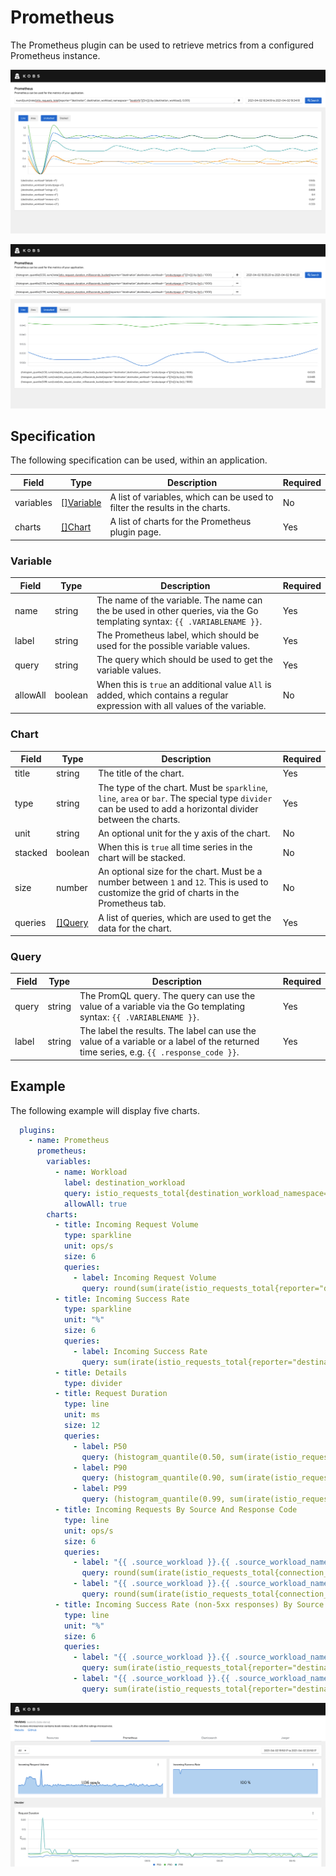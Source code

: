 # Prometheus

The Prometheus plugin can be used to retrieve metrics from a configured Prometheus instance.

![Query](assets/prometheus-query.png)

![Queries](assets/prometheus-queries.png)

## Specification

The following specification can be used, within an application.

| Field | Type | Description | Required |
| ----- | ---- | ----------- | -------- |
| variables | [[]Variable](#variable) | A list of variables, which can be used to filter the results in the charts. | No |
| charts | [[]Chart](#chart) | A list of charts for the Prometheus plugin page. | Yes |

### Variable

| Field | Type | Description | Required |
| ----- | ---- | ----------- | -------- |
| name | string | The name of the variable. The name can the be used in other queries, via the Go templating syntax: `{{ .VARIABLENAME }}`. | Yes |
| label | string | The Prometheus label, which should be used for the possible variable values. | Yes |
| query | string | The query which should be used to get the variable values. | Yes |
| allowAll | boolean | When this is `true` an additional value `All` is added, which contains a regular expression with all values of the variable. | No |

### Chart

| Field | Type | Description | Required |
| ----- | ---- | ----------- | -------- |
| title | string | The title of the chart. | Yes |
| type | string | The type of the chart. Must be `sparkline`, `line`, `area` or `bar`. The special type `divider` can be used to add a horizontal divider between the charts. | Yes |
| unit | string | An optional unit for the y axis of the chart. | No |
| stacked | boolean | When this is `true` all time series in the chart will be stacked. | No |
| size | number | An optional size for the chart. Must be a number between `1` and `12`. This is used to customize the grid of charts in the Prometheus tab. | No |
| queries | [[]Query](#query) | A list of queries, which are used to get the data for the chart. | Yes |

### Query

| Field | Type | Description | Required |
| ----- | ---- | ----------- | -------- |
| query | string | The PromQL query. The query can use the value of a variable via the Go templating syntax: `{{ .VARIABLENAME }}`. | Yes |
| label | string | The label the results. The label can use the value of a variable or a label of the returned time series, e.g. `{{ .response_code }}`. | Yes |

## Example

The following example will display five charts.

```yaml
  plugins:
    - name: Prometheus
      prometheus:
        variables:
          - name: Workload
            label: destination_workload
            query: istio_requests_total{destination_workload_namespace=~"bookinfo",destination_workload=~"reviews-.*"}
            allowAll: true
        charts:
          - title: Incoming Request Volume
            type: sparkline
            unit: ops/s
            size: 6
            queries:
              - label: Incoming Request Volume
                query: round(sum(irate(istio_requests_total{reporter="destination",destination_workload_namespace=~"bookinfo",destination_workload=~"{{ .Workload }}"}[5m])), 0.001)
          - title: Incoming Success Rate
            type: sparkline
            unit: "%"
            size: 6
            queries:
              - label: Incoming Success Rate
                query: sum(irate(istio_requests_total{reporter="destination",destination_workload_namespace=~"bookinfo",destination_workload=~"{{ .Workload }}",response_code!~"5.*"}[5m])) / sum(irate(istio_requests_total{reporter="destination",destination_workload_namespace=~"bookinfo",destination_workload=~"{{ .Workload }}"}[5m])) * 100
          - title: Details
            type: divider
          - title: Request Duration
            type: line
            unit: ms
            size: 12
            queries:
              - label: P50
                query: (histogram_quantile(0.50, sum(irate(istio_request_duration_milliseconds_bucket{reporter="destination",destination_workload_namespace=~"bookinfo",destination_workload=~"{{ .Workload }}"}[1m])) by (le)) / 1000)
              - label: P90
                query: (histogram_quantile(0.90, sum(irate(istio_request_duration_milliseconds_bucket{reporter="destination",destination_workload_namespace=~"bookinfo",destination_workload=~"{{ .Workload }}"}[1m])) by (le)) / 1000)
              - label: P99
                query: (histogram_quantile(0.99, sum(irate(istio_request_duration_milliseconds_bucket{reporter="destination",destination_workload_namespace=~"bookinfo",destination_workload=~"{{ .Workload }}"}[1m])) by (le)) / 1000)
          - title: Incoming Requests By Source And Response Code
            type: line
            unit: ops/s
            size: 6
            queries:
              - label: "{{ .source_workload }}.{{ .source_workload_namespace }} : {{ .response_code }} (🔐 mTLS)"
                query: round(sum(irate(istio_requests_total{connection_security_policy="mutual_tls",destination_workload_namespace=~"bookinfo",destination_workload=~"{{ .Workload }}",reporter="destination"}[5m])) by (source_workload, source_workload_namespace, response_code), 0.001)
              - label: "{{ .source_workload }}.{{ .source_workload_namespace }} : {{ .response_code }}"
                query: round(sum(irate(istio_requests_total{connection_security_policy!="mutual_tls",destination_workload_namespace=~"bookinfo",destination_workload=~"{{ .Workload }}",reporter="destination"}[5m])) by (source_workload, source_workload_namespace, response_code), 0.001)
          - title: Incoming Success Rate (non-5xx responses) By Source
            type: line
            unit: "%"
            size: 6
            queries:
              - label: "{{ .source_workload }}.{{ .source_workload_namespace }} (🔐 mTLS)"
                query: sum(irate(istio_requests_total{reporter="destination",connection_security_policy="mutual_tls",destination_workload_namespace=~"bookinfo",destination_workload=~"{{ .Workload }}",response_code!~"5.*"}[5m])) by (source_workload, source_workload_namespace) / sum(irate(istio_requests_total{reporter="destination",connection_security_policy="mutual_tls",destination_workload_namespace=~"bookinfo",destination_workload=~"{{ .Workload }}"}[5m])) by (source_workload, source_workload_namespace) * 100
              - label: "{{ .source_workload }}.{{ .source_workload_namespace }}"
                query: sum(irate(istio_requests_total{reporter="destination",connection_security_policy!="mutual_tls",destination_workload_namespace=~"bookinfo",destination_workload=~"{{ .Workload }}",response_code!~"5.*"}[5m])) by (source_workload, source_workload_namespace) / sum(irate(istio_requests_total{reporter="destination",connection_security_policy!="mutual_tls",destination_workload_namespace=~"bookinfo",destination_workload=~"{{ .Workload }}"}[5m])) by (source_workload, source_workload_namespace) * 100
```

![Example](assets/prometheus-example.png)
